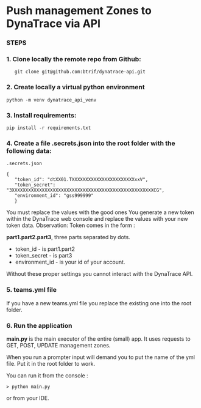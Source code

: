 

#     Push management Zones to DynaTrace via API

### STEPS

### 1. Clone locally the remote repo from Github:
```
   git clone git@github.com:btrif/dynatrace-api.git
```

### 2. Create locally a virtual python environment
```
python -m venv dynatrace_api_venv
```

### 3. Install requirements:

```
pip install -r requirements.txt
```
 
### 4. Create a file .secrets.json into the root folder with the following data:
```   
.secrets.json

{
   "token_id": "dtXX01.TXXXXXXXXXXXXXXXXXXXXXXXxxV",
   "token_secret": "3XXXXXXXXXXXXXXXXXXXXXXXXXXXXXXXXXXXXXXXXXXXXXXXXXXXXCG",
   "environment_id": "gss999999"
   }
```
You must replace the values with the good ones 
You generate a new token within the DynaTrace web console and replace the values with your new token data.
Observation: Token comes in the form :

<b>part1.part2.part3</b>,        three parts separated by dots.

- token_id - is part1.part2
- token_secret - is part3
- environment_id - is your id of your account.

Without these proper settings you cannot interact with the DynaTrace API.


### 5.  teams.yml file

If you have a new teams.yml file you replace the existing one into the root folder.


### 6. Run the application
<b>main.py</b> is the main executor of the entire (small) app.
It uses requests to GET, POST, UPDATE management zones.

When you run a prompter input will demand you to put the name
of the yml file. Put it in the root folder to work.

You can run it from the console :
```
> python main.py
```
or from your IDE.